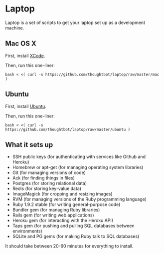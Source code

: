 Laptop
======

Laptop is a set of scripts to get your laptop set up as a development machine.

Mac OS X
--------

First, install [XCode](http://developer.apple.com/technologies/tools/xcode.html).

Then, run this one-liner:

    bash < <( curl -s https://github.com/thoughtbot/laptop/raw/master/mac )

Ubuntu
------

First, install [Ubuntu](http://www.ubuntu.com/download).

Then, run this one-liner:

    bash < <( curl -s https://github.com/thoughtbot/laptop/raw/master/ubuntu )

What it sets up
---------------

* SSH public keys (for authenticating with services like Github and Heroku)
* Homebrew or apt-get (for managing operating system libraries)
* Git (for managing versions of code)
* Ack (for finding things in files)
* Postgres (for storing relational data)
* Redis (for storing key-value data)
* ImageMagick (for cropping and resizing images)
* RVM (for managing versions of the Ruby programming language)
* Ruby 1.9.2 stable (for writing general-purpose code)
* Bundler gem (for managing Ruby libraries)
* Rails gem (for writing web applications)
* Heroku gem (for interacting with the Heroku API)
* Taps gem (for pushing and pulling SQL databases between environments)
* SQLite and PG gems (for making Ruby talk to SQL databases)

It should take between 20-60 minutes for everything to install.
